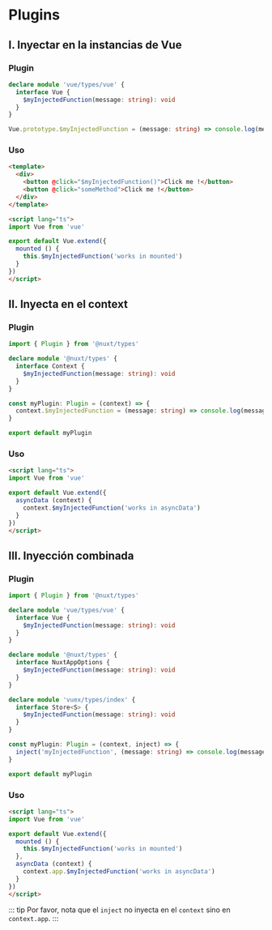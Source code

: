 # Plugins

## I. Inyectar en la instancias de Vue

### Plugin

```ts
declare module 'vue/types/vue' {
  interface Vue {
    $myInjectedFunction(message: string): void
  }
}

Vue.prototype.$myInjectedFunction = (message: string) => console.log(message)
```

### Uso

```html
<template>
  <div>
    <button @click="$myInjectedFunction()">Click me !</button>
    <button @click="someMethod">Click me !</button>
  </div>
</template>

<script lang="ts">
import Vue from 'vue'

export default Vue.extend({
  mounted () {
    this.$myInjectedFunction('works in mounted')
  }
})
</script>
```

## II. Inyecta en el context

### Plugin

```ts
import { Plugin } from '@nuxt/types'

declare module '@nuxt/types' {
  interface Context {
    $myInjectedFunction(message: string): void
  }
}

const myPlugin: Plugin = (context) => {
  context.$myInjectedFunction = (message: string) => console.log(message)
}

export default myPlugin
```

### Uso

```html
<script lang="ts">
import Vue from 'vue'

export default Vue.extend({
  asyncData (context) {
    context.$myInjectedFunction('works in asyncData')
  }
})
</script>
```

## III. Inyección combinada

### Plugin

```ts
import { Plugin } from '@nuxt/types'

declare module 'vue/types/vue' {
  interface Vue {
    $myInjectedFunction(message: string): void
  }
}

declare module '@nuxt/types' {
  interface NuxtAppOptions {
    $myInjectedFunction(message: string): void
  }
}

declare module 'vuex/types/index' {
  interface Store<S> {
    $myInjectedFunction(message: string): void
  }
}

const myPlugin: Plugin = (context, inject) => {
  inject('myInjectedFunction', (message: string) => console.log(message))
}

export default myPlugin
```

### Uso

```html
<script lang="ts">
import Vue from 'vue'

export default Vue.extend({
  mounted () {
    this.$myInjectedFunction('works in mounted')
  },
  asyncData (context) {
    context.app.$myInjectedFunction('works in asyncData')
  }
})
</script>
```

::: tip
Por favor, nota que el `inject` no inyecta en el `context` sino en `context.app`. 
:::

